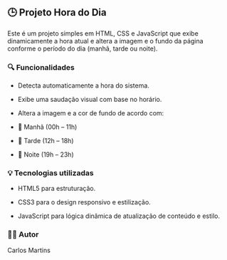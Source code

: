 ## 🕒 Projeto Hora do Dia

Este é um projeto simples em HTML, CSS e JavaScript que exibe dinamicamente a hora atual e altera a imagem e o fundo da página conforme o período do dia (manhã, tarde ou noite).

### 🔍 Funcionalidades
- Detecta automaticamente a hora do sistema.

- Exibe uma saudação visual com base no horário.

- Altera a imagem e a cor de fundo de acordo com:

- 🌅 Manhã (00h – 11h)

- 🌇 Tarde (12h – 18h)

- 🌃 Noite (19h – 23h)

### 💡 Tecnologias utilizadas
- HTML5 para estruturação.

- CSS3 para o design responsivo e estilização.

- JavaScript para lógica dinâmica de atualização de conteúdo e estilo.

### 👨‍💻 Autor

Carlos Martins
